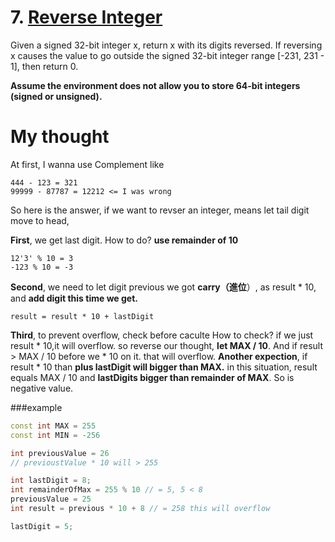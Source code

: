 # 7. [Reverse Integer](https://leetcode.com/problems/reverse-integer/)

Given a signed 32-bit integer x, return x with its digits reversed. If reversing x causes the value to go outside the signed 32-bit integer range [-231, 231 - 1], then return 0.

**Assume the environment does not allow you to store 64-bit integers (signed or unsigned).**

# My thought
At first, I wanna use Complement like
```
444 - 123 = 321
99999 - 87787 = 12212 <= I was wrong
```
So here is the answer, if we want to revser an integer,
means let tail digit move to head,

**First**, we get last digit. How to do? **use remainder of 10**
```
12'3' % 10 = 3
-123 % 10 = -3
```
**Second**, we need to let digit previous we got **carry（進位**）, as result * 10, and **add digit this time we get.**
```
result = result * 10 + lastDigit
```

**Third**, to prevent overflow, check before caculte
How to check? if we just result * 10,it will overflow.
so reverse our thought, **let MAX / 10**. And if result > MAX / 10 before we * 10 on it. that will overflow.
**Another expection**, if result * 10 than **plus lastDigit will bigger than MAX.** in this situation, result equals MAX / 10 and **lastDigits bigger than remainder of MAX**. So is negative value.

###example
```C++
const int MAX = 255
const int MIN = -256

int previousValue = 26
// previoustValue * 10 will > 255

int lastDigit = 8;
int remainderOfMax = 255 % 10 // = 5, 5 < 8
previousValue = 25
int result = previous * 10 + 8 // = 258 this will overflow

lastDigit = 5;
```